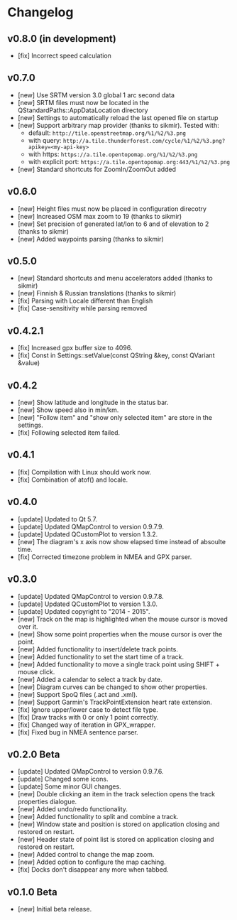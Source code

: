 # Changelog

## v0.8.0 (in development)
- [fix] Incorrect speed calculation

## v0.7.0
- [new] Use SRTM version 3.0 global 1 arc second data
- [new] SRTM files must now be located in the QStandardPaths::AppDataLocation directory
- [new] Settings to automatically reload the last opened file on startup
- [new] Support arbitrary map provider (thanks to sikmir). Tested with:
  - default: `http://tile.openstreetmap.org/%1/%2/%3.png`
  - with query: `http://a.tile.thunderforest.com/cycle/%1/%2/%3.png?apikey=<my-api-key>`
  - with https: `https://a.tile.opentopomap.org/%1/%2/%3.png`
  - with explicit port: `https://a.tile.opentopomap.org:443/%1/%2/%3.png`
- [new] Standard shortcuts for ZoomIn/ZoomOut added

## v0.6.0
- [new] Height files must now be placed in configuration direcotry
- [new] Increased OSM max zoom to 19 (thanks to sikmir)
- [new] Set precision of generated lat/lon to 6 and of elevation to 2 (thanks to sikmir)
- [new] Added waypoints parsing (thanks to sikmir)

## v0.5.0
- [new] Standard shortcuts and menu accelerators added (thanks to sikmir)
- [new] Finnish & Russian translations (thanks to sikmir)
- [fix] Parsing with Locale different than English
- [fix] Case-sensitivity while parsing removed

## v0.4.2.1
- [fix] Increased gpx buffer size to 4096.
- [fix] Const in Settings::setValue(const QString &key, const QVariant &value)
 
## v0.4.2
- [new] Show latitude and longitude in the status bar.
- [new] Show speed also in min/km.
- [new] "Follow item" and "show only selected item" are store in the settings.
- [fix] Following selected item failed.

## v0.4.1
- [fix] Compilation with Linux should work now.
- [fix] Combination of atof() and locale.
 
## v0.4.0
- [update] Updated to Qt 5.7.
- [update] Updated QMapControl to version 0.9.7.9.
- [update] Updated QCustomPlot to version 1.3.2.
- [new] The diagram's x axis now show elapsed time instead of absoulte time.
- [fix] Corrected timezone problem in NMEA and GPX parser.

## v0.3.0
- [update] Updated QMapControl to version 0.9.7.8.
- [update] Updated QCustomPlot to version 1.3.0.
- [update] Updated copyright to "2014 - 2015".
- [new] Track on the map is highlighted when the mouse cursor is moved over it.
- [new] Show some point properties when the mouse cursor is over the point.
- [new] Added functionality to insert/delete track points.
- [new] Added functionality to set the start time of a track.
- [new] Added functionality to move a single track point using SHIFT + mouse click.
- [new] Added a calendar to select a track by date.
- [new] Diagram curves can be changed to show other properties.
- [new] Support SpoQ files (.act and .xml).
- [new] Support Garmin's TrackPointExtension heart rate extension.
- [fix] Ignore upper/lower case to detect file type.
- [fix] Draw tracks  with 0 or only 1 point correctly.
- [fix] Changed way of iteration in GPX_wrapper.
- [fix] Fixed bug in NMEA sentence parser.
 
## v0.2.0 Beta
- [update] Updated QMapControl to version 0.9.7.6.
- [update] Changed some icons.
- [update] Some minor GUI changes.
- [new] Double clicking an item in the track selection opens the track properties dialogue.
- [new] Added undo/redo functionality.
- [new] Added functionality to split and combine a track.
- [new] Window state and position is stored on application closing and restored on restart.
- [new] Header state of point list is stored on application closing and restored on restart.
- [new] Added control to change the map zoom.
- [new] Added option to configure the map caching.
- [fix] Docks don't disappear any more when tabbed.

## v0.1.0 Beta
- [new] Initial beta release.
